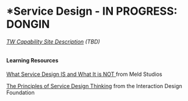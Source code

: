 # \*Service Design - IN PROGRESS: DONGIN

###### [TW Capability Site Description](https://capable.herokuapp.com/competencies/design/service-design) \(TBD\)

#### Learning Resources

[What Service Design IS and What It is NOT ](http://www.meldstudios.com.au/2016/08/31/what-service-design-is-and-what-it-is-not/)from Meld Studios

[The Principles of Service Design Thinking](https://www.interaction-design.org/literature/article/the-principles-of-service-design-thinking-building-better-services) from the Interaction Design Foundation

